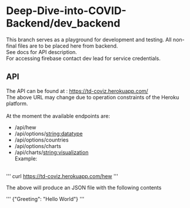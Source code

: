 # Deep-Dive-into-COVID-Backend/dev_backend
This branch serves as a playground for development and testing. All non-final files are to be placed here from
backend.<br />
See docs for API description. <br />
For accessing firebase contact dev lead for service credentials. <br />
## API 

The API can be found at : https://td-coviz.herokuapp.com/ <br />
The above URL may change due to operation constraints of the Heroku platform.<br /><br />
At the moment the available endpoints are:
* /api/hew
* /api/options/<string:datatype>
* /api/options/countries
* /api/options/charts
* /api/charts/<string:visualization><br />
Example:<br /><br />

'''
curl https://td-coviz.herokuapp.com/hew
'''

The above will produce an JSON file with the following contents

'''
{"Greeting": "Hello World"}
'''



